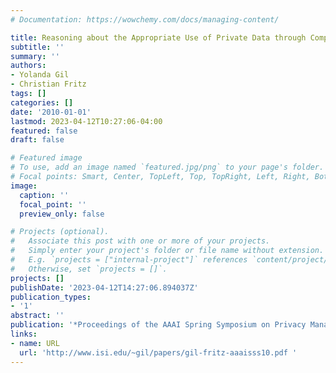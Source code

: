```yaml
---
# Documentation: https://wowchemy.com/docs/managing-content/

title: Reasoning about the Appropriate Use of Private Data through Computational Workflows
subtitle: ''
summary: ''
authors:
- Yolanda Gil
- Christian Fritz
tags: []
categories: []
date: '2010-01-01'
lastmod: 2023-04-12T10:27:06-04:00
featured: false
draft: false

# Featured image
# To use, add an image named `featured.jpg/png` to your page's folder.
# Focal points: Smart, Center, TopLeft, Top, TopRight, Left, Right, BottomLeft, Bottom, BottomRight.
image:
  caption: ''
  focal_point: ''
  preview_only: false

# Projects (optional).
#   Associate this post with one or more of your projects.
#   Simply enter your project's folder or file name without extension.
#   E.g. `projects = ["internal-project"]` references `content/project/deep-learning/index.md`.
#   Otherwise, set `projects = []`.
projects: []
publishDate: '2023-04-12T14:27:06.894037Z'
publication_types:
- '1'
abstract: ''
publication: '*Proceedings of the AAAI Spring Symposium on Privacy Management*'
links:
- name: URL
  url: 'http://www.isi.edu/~gil/papers/gil-fritz-aaaisss10.pdf '
---
```

